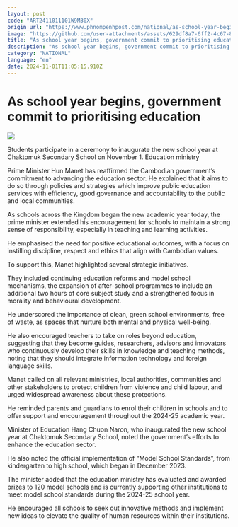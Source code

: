 ```yaml
---
layout: post
code: "ART2411011101W9M30X"
origin_url: "https://www.phnompenhpost.com/national/as-school-year-begins-government-commit-to-prioritising-education"
image: "https://github.com/user-attachments/assets/629df8a7-6ff2-4c67-87ae-b761f9dd2d09"
title: "As school year begins, government commit to prioritising education"
description: "​​As school year begins, government commit to prioritising education​"
category: "NATIONAL"
language: "en"
date: 2024-11-01T11:05:15.910Z
---
```


# As school year begins, government commit to prioritising education

![](https://github.com/user-attachments/assets/9b40cfa4-3ee1-46ad-9396-936376c061c9)

Students participate in a ceremony to inaugurate the new school year at Chaktomuk Secondary School on November 1. Education ministry

Prime Minister Hun Manet has reaffirmed the Cambodian government’s commitment to advancing the education sector. He explained that it aims to do so through policies and strategies which improve public education services with efficiency, good governance and accountability to the public and local communities.

As schools across the Kingdom began the new academic year today, the prime minister extended his encouragement for schools to maintain a strong sense of responsibility, especially in teaching and learning activities. 

He emphasised the need for positive educational outcomes, with a focus on instilling discipline, respect and ethics that align with Cambodian values. 

To support this, Manet highlighted several strategic initiatives.

They included continuing education reforms and model school mechanisms, the expansion of after-school programmes to include an additional two hours of core subject study and a strengthened focus in morality and behavioural development.

He underscored the importance of clean, green school environments, free of waste, as spaces that nurture both mental and physical well-being.

He also encouraged teachers to take on roles beyond education, suggesting that they become guides, researchers, advisors and innovators who continuously develop their skills in knowledge and teaching methods, noting that they should integrate information technology and foreign language skills.

Manet called on all relevant ministries, local authorities, communities and other stakeholders to protect children from violence and child labour, and urged widespread awareness about these protections.

He reminded parents and guardians to enrol their children in schools and to offer support and encouragement throughout the 2024-25 academic year.

Minister of Education Hang Chuon Naron, who inaugurated the new school year at Chaktomuk Secondary School, noted the government’s efforts to enhance the education sector. 

He also noted the official implementation of “Model School Standards”, from kindergarten to high school, which began in December 2023.

The minister added that the education ministry has evaluated and awarded prizes to 120 model schools and is currently supporting other institutions to meet model school standards during the 2024-25 school year.

He encouraged all schools to seek out innovative methods and implement new ideas to elevate the quality of human resources within their institutions.